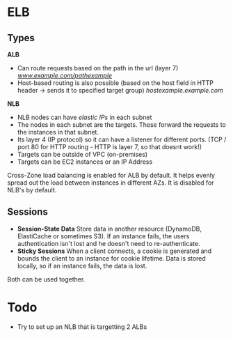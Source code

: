 # ELB

## Types
**ALB**  
- Can route requests based on the path in the url (layer 7) *www.example.com/pathexample*
- Host-based routing is also possible (based on the host field in HTTP header -> sends it to specified target group) *hostexample.example.com*
  
**NLB**  
- NLB nodes can have *elastic IPs* in each subnet
- The nodes in each subnet are the targets. These forward the requests to the instances in that subnet.
- Its layer 4 (IP protocol) so it can have a listener for different ports. (TCP / port 80 for HTTP routing - HTTP is layer 7, so that doesnt work!)
- Targets can be outside of VPC (on-premises)
- Targets can be EC2 instances or an IP Address

Cross-Zone load balancing is enabled for ALB by default. It helps evenly spread out the load between instances in different AZs. It is disabled for NLB's by default.

## Sessions
- **Session-State Data** Store data in another resource (DynamoDB, ElastiCache or sometimes S3). If an instance fails, the users authentication isn't lost and he doesn't need to re-authenticate.
- **Sticky Sessions** When a client connects, a cookie is generated and bounds the client to an instance for cookie lifetime. Data is stored locally, so if an instance fails, the data is lost. 
  
Both can be used together.  


# Todo
- Try to set up an NLB that is targetting 2 ALBs